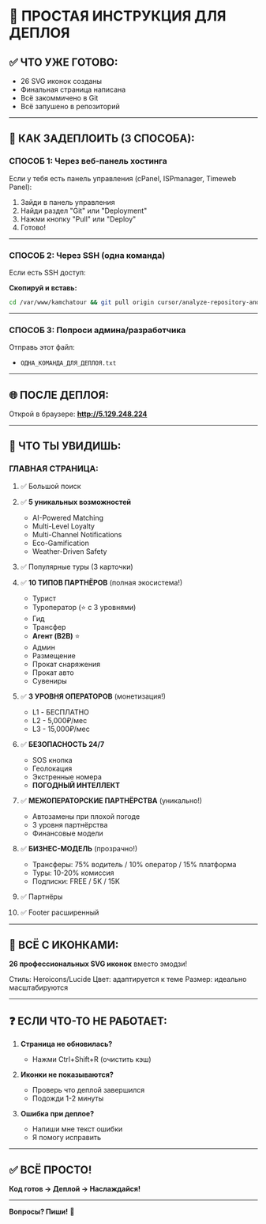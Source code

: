# 🎯 ПРОСТАЯ ИНСТРУКЦИЯ ДЛЯ ДЕПЛОЯ

## ✅ ЧТО УЖЕ ГОТОВО:

- 26 SVG иконок созданы
- Финальная страница написана
- Всё закоммичено в Git
- Всё запушено в репозиторий

---

## 🚀 КАК ЗАДЕПЛОИТЬ (3 СПОСОБА):

### **СПОСОБ 1: Через веб-панель хостинга**

Если у тебя есть панель управления (cPanel, ISPmanager, Timeweb Panel):

1. Зайди в панель управления
2. Найди раздел "Git" или "Deployment"
3. Нажми кнопку "Pull" или "Deploy"
4. Готово!

---

### **СПОСОБ 2: Через SSH (одна команда)**

Если есть SSH доступ:

**Скопируй и вставь:**
```bash
cd /var/www/kamchatour && git pull origin cursor/analyze-repository-and-timeweb-project-79c9 && sudo -u kamchatour NODE_ENV=production npx next build && pm2 restart kamchatour
```

---

### **СПОСОБ 3: Попроси админа/разработчика**

Отправь этот файл:
- `ОДНА_КОМАНДА_ДЛЯ_ДЕПЛОЯ.txt`

---

## 🌐 ПОСЛЕ ДЕПЛОЯ:

Открой в браузере: **http://5.129.248.224**

---

## 🎉 ЧТО ТЫ УВИДИШЬ:

### **ГЛАВНАЯ СТРАНИЦА:**

1. ✅ Большой поиск
2. ✅ **5 уникальных возможностей**
   - AI-Powered Matching
   - Multi-Level Loyalty
   - Multi-Channel Notifications
   - Eco-Gamification
   - Weather-Driven Safety

3. ✅ Популярные туры (3 карточки)

4. ✅ **10 ТИПОВ ПАРТНЁРОВ** (полная экосистема!)
   - Турист
   - Туроператор (⭐ с 3 уровнями)
   - Гид
   - Трансфер
   - **Агент (B2B)** ⭐
   - Админ
   - Размещение
   - Прокат снаряжения
   - Прокат авто
   - Сувениры

5. ✅ **3 УРОВНЯ ОПЕРАТОРОВ** (монетизация!)
   - L1 - БЕСПЛАТНО
   - L2 - 5,000₽/мес
   - L3 - 15,000₽/мес

6. ✅ **БЕЗОПАСНОСТЬ 24/7**
   - SOS кнопка
   - Геолокация
   - Экстренные номера
   - **ПОГОДНЫЙ ИНТЕЛЛЕКТ**

7. ✅ **МЕЖОПЕРАТОРСКИЕ ПАРТНЁРСТВА** (уникально!)
   - Автозамены при плохой погоде
   - 3 уровня партнёрства
   - Финансовые модели

8. ✅ **БИЗНЕС-МОДЕЛЬ** (прозрачно!)
   - Трансферы: 75% водитель / 10% оператор / 15% платформа
   - Туры: 10-20% комиссия
   - Подписки: FREE / 5K / 15K

9. ✅ Партнёры

10. ✅ Footer расширенный

---

## 🎨 ВСЁ С ИКОНКАМИ:

**26 профессиональных SVG иконок** вместо эмодзи!

Стиль: Heroicons/Lucide
Цвет: адаптируется к теме
Размер: идеально масштабируются

---

## ❓ ЕСЛИ ЧТО-ТО НЕ РАБОТАЕТ:

1. **Страница не обновилась?**
   - Нажми Ctrl+Shift+R (очистить кэш)

2. **Иконки не показываются?**
   - Проверь что деплой завершился
   - Подожди 1-2 минуты

3. **Ошибка при деплое?**
   - Напиши мне текст ошибки
   - Я помогу исправить

---

## ✅ ВСЁ ПРОСТО!

**Код готов → Деплой → Наслаждайся!**

---

**Вопросы? Пиши!** 💬
